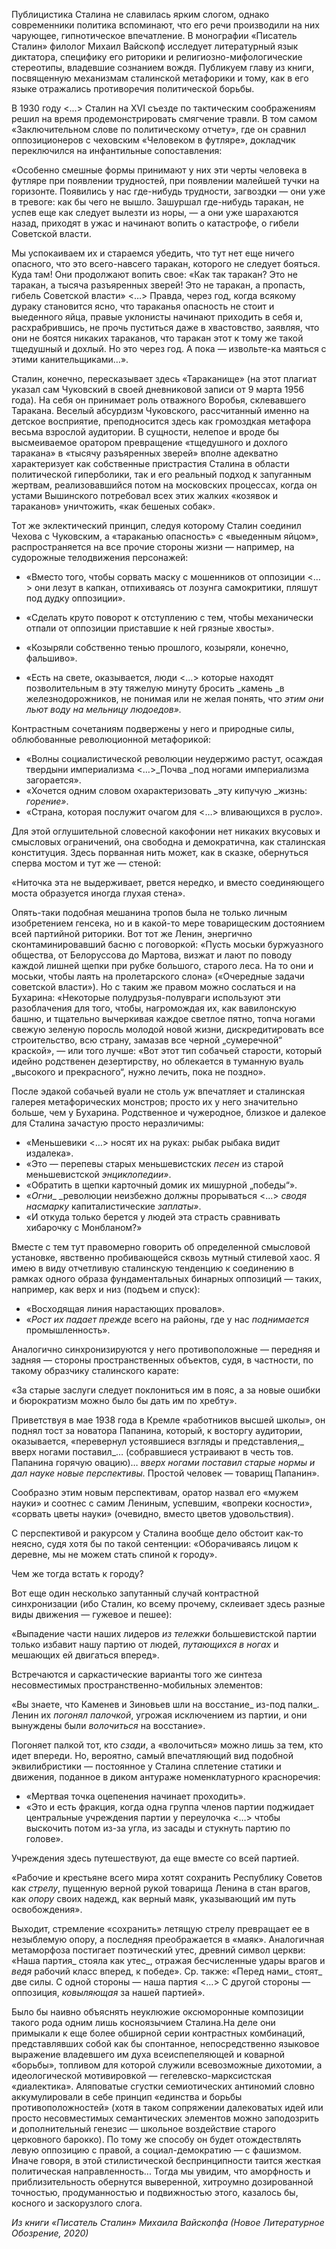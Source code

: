 Публицистика Сталина не славилась ярким слогом, однако современники политика вспоминают, что его речи производили на них чарующее, гипнотическое впечатление. В монографии «Писатель Сталин» филолог Михаил Вайскопф исследует литературный язык диктатора, специфику его риторики и религиозно-мифологические стереотипы, владевшие сознанием вождя. Публикуем главу из книги, посвященную механизмам сталинской метафорики и тому, как в его языке отражались противоречия политической борьбы.    


В 1930 году <...> Сталин на XVI съезде по тактическим соображениям решил на время продемонстрировать смягчение травли‌. В том самом «Заключительном слове по политическому отчету», где он сравнил оппозиционеров с чеховским «Человеком в футляре», докладчик переключился на инфантильные сопоставления:

«Особенно смешные формы принимают у них эти черты человека в футляре при появлении трудностей, при появлении малейшей тучки на горизонте. Появились у нас где-нибудь трудности, загвоздки — они уже в тревоге: как бы чего не вышло. Зашуршал где-нибудь таракан, не успев еще как следует вылезти из норы, — а они уже шарахаются назад, приходят в ужас и начинают вопить о катастрофе, о гибели Советской власти.

Мы успокаиваем их и стараемся убедить, что тут нет еще ничего опасного, что это всего-навсего таракан, которого не следует бояться. Куда там! Они продолжают вопить свое: «Как так таракан? Это не таракан, а тысяча разъяренных зверей! Это не таракан, а пропасть, гибель Советской власти» <…> Правда, через год, когда всякому дураку становится ясно, что тараканья опасность не стоит и выеденного яйца, правые уклонисты начинают приходить в себя и, расхрабрившись, не прочь пуститься даже в хвастовство, заявляя, что они не боятся никаких тараканов, что таракан этот к тому же такой тщедушный и дохлый. Но это через год. А пока — извольте-ка маяться с этими канительщиками…».

Сталин, конечно, пересказывает здесь «Тараканище» (на этот плагиат указал сам Чуковский в своей дневниковой записи от 9 марта 1956 года). На себя он принимает роль отважного Воробья, склевавшего Таракана. Веселый абсурдизм Чуковского, рассчитанный именно на детское восприятие, преподносится здесь как громоздкая метафора весьма взрослой аудитории. В сущности, нелепое и вроде бы высмеиваемое оратором превращение «тщедушного и дохлого таракана» в «тысячу разъяренных зверей» вполне адекватно характеризует как собственные пристрастия Сталина в области политической гиперболики, так и его реальный подход к запуганным жертвам, реализовавшийся потом на московских процессах, когда он устами Вышинского потребовал всех этих жалких «козявок и тараканов» уничтожить, «как бешеных собак».

Тот же эклектический принцип, следуя которому Сталин соединил Чехова с Чуковским, а «тараканью опасность» с «выеденным яйцом», распространяется на все прочие стороны жизни — например, на судорожные телодвижения персонажей:  


  * «Вместо того, чтобы сорвать маску с мошенников от оппозиции <…> они лезут в капкан, отпихиваясь от лозунга самокритики, пляшут под дудку оппозиции».
  * «Сделать круто поворот к отступлению с тем, чтобы механически отпали от оппозиции приставшие к ней грязные хвосты».  

  * «Козыряли собственно тенью прошлого, козыряли, конечно, фальшиво».  

  * «Есть на свете, оказывается, люди <…> которые находят позволительным в эту тяжелую минуту бросить _камень _в железнодорожников, не понимая или не желая понять, что _этим они льют воду на мельницу людоедов»._

Контрастным сочетаниям подвержены у него и природные силы, облюбованные революционной метафорикой:

  * «Волны социалистической революции неудержимо растут, осаждая твердыни империализма <…>_Почва _под ногами империализма загорается».
  * «Хочется одним словом охарактеризовать _эту кипучую _жизнь: _горение»_.
  * «Страна, которая послужит очагом для <…> вливающихся в русло».

Для этой оглушительной словесной какофонии нет никаких вкусовых и смысловых ограничений, она свободна и демократична, как сталинская конституция. Здесь порванная нить может, как в сказке, обернуться сперва мостом и тут же — стеной:

«Ниточка эта не выдерживает, рвется нередко, и вместо соединяющего моста образуется иногда глухая стена».

Опять-таки подобная мешанина тропов была не только личным изобретением генсека, но и в какой-то мере товарищеским достоянием всей партийной риторики. Вот тот же Ленин, энергично сконтаминировавший басню с поговоркой: «Пусть моськи буржуазного общества, от Белоруссова до Мартова, визжат и лают по поводу каждой лишней щепки при рубке большого, старого леса. На то они и моськи, чтобы лаять на пролетарского слона» («Очередные задачи советской власти»). Но с таким же правом можно сослаться и на Бухарина: «Некоторые полудрузья-полувраги используют эти разоблачения для того, чтобы, нагромождая их, как вавилонскую башню, и тщательно вычеркивая каждое светлое пятно, топча ногами свежую зеленую поросль молодой новой жизни, дискредитировать все строительство, всю страну, замазав все черной „сумеречной“ краской», — или того лучше: «Вот этот тип собачьей старости, который идейно родственен дезертирству, но облекается в туманную вуаль „высокого и прекрасного“, нужно лечить, пока не поздно»‌. 

После эдакой собачьей вуали не столь уж впечатляет и сталинская галерея метафорических монстров; просто их у него значительно больше, чем у Бухарина. Родственное и чужеродное, близкое и далекое для Сталина зачастую просто неразличимы:

  * «Меньшевики <…> носят их на руках: рыбак рыбака видит издалека».
  * «Это — перепевы старых меньшевистских _песен_ из старой меньшевистской _энциклопедии»_.
  * «Обратить в щепки карточный домик их мишурной „победы“».
  * «_Огни__ _революции неизбежно должны прорываться <…> _сводя насмарку_ капиталистические _заплаты»_.
  * «И откуда только берется у людей эта страсть сравнивать хибарочку с Монбланом?» 

Вместе с тем тут правомерно говорить об определенной смысловой установке, явственно пробивающейся сквозь мутный стилевой хаос. Я имею в виду отчетливую сталинскую тенденцию к соединению в рамках одного образа фундаментальных бинарных оппозиций — таких, например, как верх и низ (подъем и спуск):

  * «Восходящая линия нарастающих провалов».
  * «_Рост их падает прежде_ всего на районы, где у нас _поднимается_ промышленность». 

Аналогично синхронизируются у него противоположные — передняя и задняя — стороны пространственных объектов, судя, в частности, по такому образчику сталинского карате:

«За старые заслуги следует поклониться им в пояс, а за новые ошибки и бюрократизм можно было бы дать им по хребту».

Приветствуя в мае 1938 года в Кремле «работников высшей школы», он поднял тост за новатора Папанина, который, к восторгу аудитории, оказывается, «перевернул устоявшиеся взгляды и представления,_ вверх ногами поставил_… (собравшиеся устраивают в честь тов. Папанина горячую овацию)… _вверх ногами поставил старые нормы и дал науке новые перспективы._ Простой человек — товарищ Папанин».

Сообразно этим новым перспективам, оратор назвал его «мужем науки» и соотнес с самим Лениным, успевшим, «вопреки косности», «сорвать цветы науки»‌ (очевидно, вместо цветов удовольствия).

С перспективой и ракурсом у Сталина вообще дело обстоит как-то неясно, судя хотя бы по такой сентенции: «Оборачиваясь лицом к деревне, мы не можем стать спиной к городу».

Чем же тогда встать к городу?

Вот еще один несколько запутанный случай контрастной синхронизации (ибо Сталин, ко всему прочему, склеивает здесь разные виды движения — гужевое и пешее):

«Выпадение части наших лидеров _из тележки_ большевистской партии только избавит нашу партию от людей, _путающихся в ногах_ и мешающих ей двигаться вперед».

Встречаются и саркастические варианты того же синтеза несовместимых пространственно-мобильных элементов:

«Вы знаете, что Каменев и Зиновьев шли на восстание_ из-под палки_. Ленин их _погонял палочкой_, угрожая исключением из партии, и они вынуждены были _волочиться_ на восстание». 

Погоняет палкой тот, кто _сзади_, а «волочиться» можно лишь за тем, кто идет впереди. Но, вероятно, самый впечатляющий вид подобной эквилибристики — постоянное у Сталина сплетение статики и движения, поданное в диком антураже номенклатурного красноречия:

  * «Мертвая точка оцепенения начинает проходить»﻿.
  * «Это и есть фракция, когда одна группа членов партии поджидает центральные учреждения партии у переулочка <…> чтобы выскочить потом из-за угла, из засады и стукнуть партию по голове».

Учреждения здесь путешествуют, да еще вместе со всей партией.

«Рабочие и крестьяне всего мира хотят сохранить Республику Советов как _стрелу_, пущенную верной рукой товарища Ленина в стан врагов, как _опору_ своих надежд, как верный маяк, указывающий им путь освобождения».

Выходит, стремление «сохранить» летящую стрелу превращает ее в незыблемую опору, а последняя преображается в «маяк». Аналогичная метаморфоза постигает поэтический утес, древний символ церкви: «Наша партия_ стояла как утес_, отражая бесчисленные удары врагов и _ведя_ рабочий класс вперед, к победе». Ср. также: «Перед нами_ стоят_ две силы. С одной стороны — наша партия <…> С другой стороны — оппозиция, _ковыляющая_ за нашей партией»‌.

﻿Было бы наивно объяснять неуклюжие оксюморонные композиции такого рода одним лишь косноязычием Сталина.На деле они примыкали к еще более обширной серии контрастных комбинаций, представлявших собой как бы спонтанное, непосредственно языковое выражение владевшего им духа всеиспепеляющей и коварной «борьбы»‌﻿, топливом для которой служили всевозможные дихотомии, а идеологической мотивировкой — гегелевско-марксистская «диалектика»‌. Аляповатые сгустки семиотических антиномий словно аккумулировали в себе принцип «единства и борьбы противоположностей» (хотя в таком сопряжении далековатых идей или просто несовместимых семантических элементов можно заподозрить и дополнительный генезис — школьное воздействие старого церковного барокко). По тому же способу он будет отождествлять левую оппозицию с правой, а социал-демократию — с фашизмом. Иначе говоря, в этой стилистической беспринципности таится жесткая политическая направленность... Тогда мы увидим, что аморфность и приблизительность обернутся выверенной, хитроумно дозированной точностью, продуманностью и подвижностью этого, казалось бы, косного и заскорузлого слога.

_Из книги «Писатель Сталин» Михаила Вайскопфа (Новое Литературное Обозрение, 2020)_  

